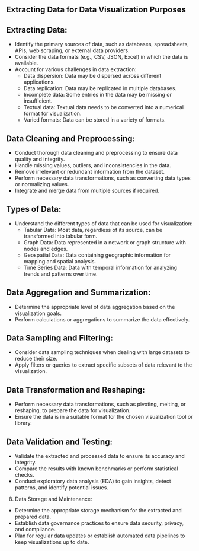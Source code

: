 ## Extracting Data for Data Visualization Purposes

## Extracting Data:
 - Identify the primary sources of data, such as databases, spreadsheets, APIs, web scraping, or external data providers.
 - Consider the data formats (e.g., CSV, JSON, Excel) in which the data is available.
 - Account for various challenges in data extraction:
   - Data dispersion: Data may be dispersed across different applications.
   - Data replication: Data may be replicated in multiple databases.
   - Incomplete data: Some entries in the data may be missing or insufficient.
   - Textual data: Textual data needs to be converted into a numerical format for visualization.
   - Varied formats: Data can be stored in a variety of formats.

## Data Cleaning and Preprocessing:
 - Conduct thorough data cleaning and preprocessing to ensure data quality and integrity.
 - Handle missing values, outliers, and inconsistencies in the data.
 - Remove irrelevant or redundant information from the dataset.
 - Perform necessary data transformations, such as converting data types or normalizing values.
 - Integrate and merge data from multiple sources if required.

## Types of Data:
 - Understand the different types of data that can be used for visualization:
   - Tabular Data: Most data, regardless of its source, can be transformed into tabular form.
   - Graph Data: Data represented in a network or graph structure with nodes and edges.
   - Geospatial Data: Data containing geographic information for mapping and spatial analysis.
   - Time Series Data: Data with temporal information for analyzing trends and patterns over time.

## Data Aggregation and Summarization:
 - Determine the appropriate level of data aggregation based on the visualization goals.
 - Perform calculations or aggregations to summarize the data effectively.

## Data Sampling and Filtering:
 - Consider data sampling techniques when dealing with large datasets to reduce their size.
 - Apply filters or queries to extract specific subsets of data relevant to the visualization.

## Data Transformation and Reshaping:
 - Perform necessary data transformations, such as pivoting, melting, or reshaping, to prepare the data for visualization.
 - Ensure the data is in a suitable format for the chosen visualization tool or library.

## Data Validation and Testing:
 - Validate the extracted and processed data to ensure its accuracy and integrity.
 - Compare the results with known benchmarks or perform statistical checks.
 - Conduct exploratory data analysis (EDA) to gain insights, detect patterns, and identify potential issues.

8. Data Storage and Maintenance:
 - Determine the appropriate storage mechanism for the extracted and prepared data.
 - Establish data governance practices to ensure data security, privacy, and compliance.
 - Plan for regular data updates or establish automated data pipelines to keep visualizations up to date.

